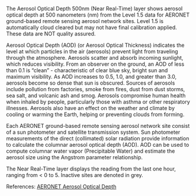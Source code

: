 The Aerosol Optical Depth 500nm (Near Real-Time) layer shows aerosol optical depth at 500 nanometers (nm) from the Level 1.5 data for AERONET ground-based remote sensing aerosol network sites. Level 1.5 is automatically cloud cleared but may not have final calibration applied. These data are NOT quality assured.

Aerosol Optical Depth (AOD) (or Aerosol Optical Thickness) indicates the level at which particles in the air (aerosols) prevent light from traveling through the atmosphere. Aerosols scatter and absorb incoming sunlight, which reduces visibility. From an observer on the ground, an AOD of less than 0.1 is “clean” - characteristic of clear blue sky, bright sun and maximum visibility. As AOD increases to 0.5, 1.0, and greater than 3.0, aerosols become so dense that sun is obscured. Sources of aerosols include pollution from factories, smoke from fires, dust from dust storms, sea salt, and volcanic ash and smog. Aerosols compromise human health when inhaled by people, particularly those with asthma or other respiratory illnesses. Aerosols also have an effect on the weather and climate by cooling or warming the Earth, helping or preventing clouds from forming.

Each AERONET ground-based remote sensing aerosol network site consist of a sun photometer and satellite transmission system. Sun photometer measurements of the direct (collimated) solar radiation provide information to calculate the columnar aerosol optical depth (AOD). AOD can be used to compute columnar water vapor (Precipitable Water) and estimate the aerosol size using the Angstrom parameter relationship.

The Near Real-Time layer displays the reading from the last one hour, ranging from < 0 to 5. Inactive sites are denoted in grey.

References: [AERONET Aerosol Optical Depth](https://aeronet.gsfc.nasa.gov/new_web/aerosols.html)